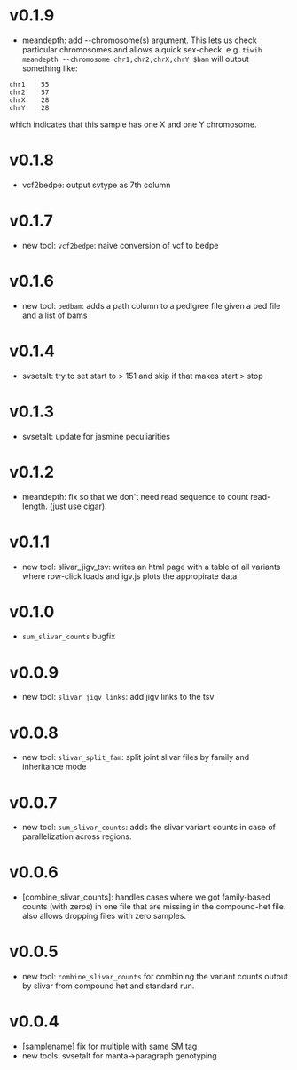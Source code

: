 v0.1.9
======
+ meandepth: add --chromosome(s) argument. This lets us check particular chromosomes and allows a quick sex-check.
  e.g.  `tiwih meandepth --chromosome chr1,chr2,chrX,chrY $bam` will output something like:
```
chr1    55
chr2    57
chrX    28
chrY    28
``` 

which indicates that this sample has one X and one Y chromosome.

v0.1.8
======
+ vcf2bedpe: output svtype as 7th column

v0.1.7
=====
+ new tool: `vcf2bedpe`: naive conversion of vcf to bedpe

v0.1.6
======
+ new tool: `pedbam`: adds a path column to a pedigree file given a ped file and a list of bams

v0.1.4
======
+ svsetalt: try to set start to > 151 and skip if that makes start > stop

v0.1.3
======
+ svsetalt: update for jasmine peculiarities

v0.1.2
======
+ meandepth: fix so that we don't need read sequence to count read-length.
  (just use cigar).

v0.1.1
======
+ new tool: slivar_jigv_tsv: writes an html page with a table of all variants
  where row-click loads and igv.js plots the appropirate data.

v0.1.0
======
+ `sum_slivar_counts` bugfix

v0.0.9
======
+ new tool: `slivar_jigv_links`: add jigv links to the tsv

v0.0.8
======
+ new tool: `slivar_split_fam`: split joint slivar files by family and inheritance mode

v0.0.7
======
+ new tool: `sum_slivar_counts`: adds the slivar variant counts in case of parallelization across regions.

v0.0.6
======
+ [combine_slivar_counts]: handles cases where we got family-based counts (with zeros) in one file that are missing in the 
  compound-het file. also allows dropping files with zero samples.

v0.0.5
======
+ new tool: `combine_slivar_counts` for combining the variant counts output by slivar from compound het and standard run.

v0.0.4
======
+ [samplename] fix for multiple with same SM tag
+ new tools: svsetalt for manta->paragraph genotyping
